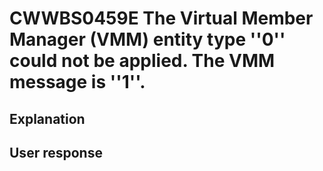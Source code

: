 # CWWBS0459E The Virtual Member Manager (VMM) entity type ''0'' could not be applied. The VMM message is ''1''.

## Explanation

## User response